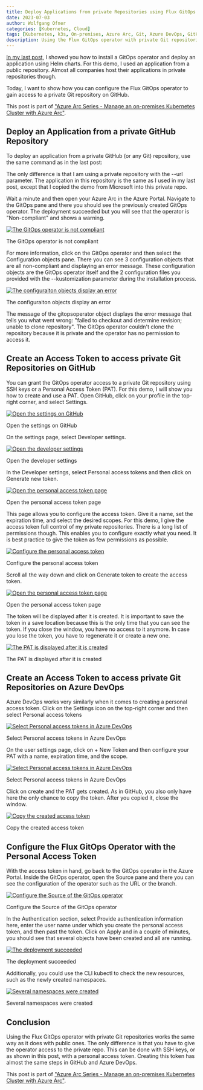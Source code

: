 ```yaml
---
title: Deploy Applications from private Repositories using Flux GitOps and Azure Arc
date: 2023-07-03
author: Wolfgang Ofner
categories: [Kubernetes, Cloud]
tags: [Kubernetes, k3s, On-premises, Azure Arc, Git, Azure DevOps, GitHub, Helm, Kustomize]
description: Using the Flux GitOps operator with private Git repositories works the same way as it does with public ones. The only difference is that you have to give the operator access to the private repo. 
---
```


[In my last post](/deploy-helm-charts-git-repositories-azure-arc-flux), I showed you how to install a GitOps operator and deploy an application using Helm charts. For this demo, I used an application from a public repository. Almost all companies host their applications in private repositories though.

Today, I want to show how you can configure the Flux GitOps operator to gain access to a private Git repository on GitHub.

This post is part of ["Azure Arc Series - Manage an on-premises Kubernetes Cluster with Azure Arc"](/manage-on-premises-kubernetes-with-azure-arc).

## Deploy an Application from a private GitHub Repository

To deploy an application from a private GitHub (or any Git) repository, use the same command as in the last post:

<script src="https://gist.github.com/WolfgangOfner/85b6ba3a64d54a1b77c418e0c453cee8.js"></script>

The only difference is that I am using a private repository with the --url parameter. The application in this repository is the same as I used in my last post, except that I copied the demo from Microsoft into this private repo.

Wait a minute and then open your Azure Arc in the Azure Portal. Navigate to the GitOps pane and there you should see the previously created GitOps operator. The deployment succeeded but you will see that the operator is "Non-compliant" and shows a warning.

<div class="col-12 col-sm-10 aligncenter">
  <a href="/assets/img/posts/2022/09/The-GitOps-operator-is-not-compliant.jpg"><img loading="lazy" src="/assets/img/posts/2022/09/The-GitOps-operator-is-not-compliant.jpg" alt="The GitOps operator is not compliant" /></a>
  
  <p>
   The GitOps operator is not compliant
  </p>
</div>

For more information, click on the GitOps operator and then select the Configuration objects pane. There you can see 3 configuration objects that are all non-compliant and displaying an error message. These configuration objects are the GitOps operator itself and the 2 configuration files you provided with the --kustomization parameter during the installation process.

<div class="col-12 col-sm-10 aligncenter">
  <a href="/assets/img/posts/2022/09/The-configuraiton-objects-display-an-error.jpg"><img loading="lazy" src="/assets/img/posts/2022/09/The-configuraiton-objects-display-an-error.jpg" alt="The configuraiton objects display an error" /></a>
  
  <p>
   The configuraiton objects display an error
  </p>
</div>

The message of the gitopsoperator object displays the error message that tells you what went wrong: "failed to checkout and determine revision; unable to clone repository". The GitOps operator couldn't clone the repository because it is private and the operator has no permission to access it.

## Create an Access Token to access private Git Repositories on GitHub

You can grant the GitOps operator access to a private Git repository using SSH keys or a Personal Access Token (PAT). For this demo, I will show you how to create and use a PAT. Open GitHub, click on your profile in the top-right corner, and select Settings.

<div class="col-12 col-sm-10 aligncenter">
  <a href="/assets/img/posts/2022/09/Open-the-settings-on-GitHub.jpg"><img loading="lazy" src="/assets/img/posts/2022/09/Open-the-settings-on-GitHub.jpg" alt="Open the settings on GitHub" /></a>
  
  <p>
   Open the settings on GitHub
  </p>
</div>

On the settings page, select Developer settings.

<div class="col-12 col-sm-10 aligncenter">
  <a href="/assets/img/posts/2022/09/Open-the-developer-settings.jpg"><img loading="lazy" src="/assets/img/posts/2022/09/Open-the-developer-settings.jpg" alt="Open the developer settings" /></a>
  
  <p>
   Open the developer settings
  </p>
</div>

In the Developer settings, select Personal access tokens and then click on Generate new token.

<div class="col-12 col-sm-10 aligncenter">
  <a href="/assets/img/posts/2022/09/Open-the-personal-access-token-page.jpg"><img loading="lazy" src="/assets/img/posts/2022/09/Open-the-personal-access-token-page.jpg" alt="Open the personal access token page" /></a>
  
  <p>
   Open the personal access token page
  </p>
</div>

This page allows you to configure the access token. Give it a name, set the expiration time, and select the desired scopes. For this demo, I give the access token full control of my private repositories. There is a long list of permissions though. This enables you to configure exactly what you need. It is best practice to give the token as few permissions as possible.

<div class="col-12 col-sm-10 aligncenter">
  <a href="/assets/img/posts/2022/09/Configure-the-personal-access-token.jpg"><img loading="lazy" src="/assets/img/posts/2022/09/Configure-the-personal-access-token.jpg" alt="Configure the personal access token" /></a>
  
  <p>
   Configure the personal access token
  </p>
</div>

Scroll all the way down and click on Generate token to create the access token. 

<div class="col-12 col-sm-10 aligncenter">
  <a href="/assets/img/posts/2022/09/Open-the-personal-access-token-page.jpg"><img loading="lazy" src="/assets/img/posts/2022/09/Open-the-personal-access-token-page.jpg" alt="Open the personal access token page" /></a>
  
  <p>
   Open the personal access token page
  </p>
</div>

The token will be displayed after it is created. It is important to save the token in a save location because this is the only time that you can see the token. If you close the window, you have no access to it anymore. In case you lose the token, you have to regenerate it or create a new one.

<div class="col-12 col-sm-10 aligncenter">
  <a href="/assets/img/posts/2022/09/The-PAT-is-displayed-after-it-is-created.jpg"><img loading="lazy" src="/assets/img/posts/2022/09/The-PAT-is-displayed-after-it-is-created.jpg" alt="The PAT is displayed after it is created" /></a>
  
  <p>
   The PAT is displayed after it is created
  </p>
</div>

## Create an Access Token to access private Git Repositories on Azure DevOps

Azure DevOps works very similarly when it comes to creating a personal access token. Click on the Settings icon on the top-right corner and then select Personal access tokens

<div class="col-12 col-sm-10 aligncenter">
  <a href="/assets/img/posts/2022/09/Select-Personal-access-tokens-in-Azure-DevOps.jpg"><img loading="lazy" src="/assets/img/posts/2022/09/Select-Personal-access-tokens-in-Azure-DevOps.jpg" alt="Select Personal access tokens in Azure DevOps" /></a>
  
  <p>
   Select Personal access tokens in Azure DevOps
  </p>
</div>

On the user settings page, click on + New Token and then configure your PAT with a name, expiration time, and the scope. 

<div class="col-12 col-sm-10 aligncenter">
  <a href="/assets/img/posts/2022/09/Select-Personal-access-tokens-in-Azure-DevOps.jpg"><img loading="lazy" src="/assets/img/posts/2022/09/Select-Personal-access-tokens-in-Azure-DevOps.jpg" alt="Select Personal access tokens in Azure DevOps" /></a>
  
  <p>
   Select Personal access tokens in Azure DevOps
  </p>
</div>

Click on create and the PAT gets created. As in GitHub, you also only have here the only chance to copy the token. After you copied it, close the window.

<div class="col-12 col-sm-10 aligncenter">
  <a href="/assets/img/posts/2022/09/Copy-the-created-access-token.jpg"><img loading="lazy" src="/assets/img/posts/2022/09/Copy-the-created-access-token.jpg" alt="Copy the created access token" /></a>
  
  <p>
   Copy the created access token
  </p>
</div>

## Configure the Flux GitOps Operator with the Personal Access Token

With the access token in hand, go back to the GitOps operator in the Azure Portal. Inside the GitOps operator, open the Source pane and there you can see the configuration of the operator such as the URL or the branch.

<div class="col-12 col-sm-10 aligncenter">
  <a href="/assets/img/posts/2022/09/Configure-the-Source-of-the-GitOps-operator.jpg"><img loading="lazy" src="/assets/img/posts/2022/09/Configure-the-Source-of-the-GitOps-operator.jpg" alt="Configure the Source of the GitOps operator" /></a>
  
  <p>
   Configure the Source of the GitOps operator
  </p>
</div>

In the Authentication section, select Provide authentication information here, enter the user name under which you create the personal access token, and then past the token. Click on Apply and in a couple of minutes, you should see that several objects have been created and all are running.

<div class="col-12 col-sm-10 aligncenter">
  <a href="/assets/img/posts/2022/09/The-deployment-succeeded.jpg"><img loading="lazy" src="/assets/img/posts/2022/09/The-deployment-succeeded.jpg" alt="The deployment succeeded" /></a>
  
  <p>
   The deployment succeeded
  </p>
</div>

Additionally, you could use the CLI kubectl to check the new resources, such as the newly created namespaces.

<div class="col-12 col-sm-10 aligncenter">
  <a href="/assets/img/posts/2022/09/Several-namespaces-were-created.jpg"><img loading="lazy" src="/assets/img/posts/2022/09/Several-namespaces-were-created.jpg" alt="Several namespaces were created" /></a>
  
  <p>
   Several namespaces were created
  </p>
</div>

## Conclusion

Using the Flux GitOps operator with private Git repositories works the same way as it does with public ones. The only difference is that you have to give the operator access to the private repo. This can be done with SSH keys, or as shown in this post, with a personal access token. Creating this token has almost the same steps in GitHub and Azure DevOps.

This post is part of ["Azure Arc Series - Manage an on-premises Kubernetes Cluster with Azure Arc"](/manage-on-premises-kubernetes-with-azure-arc).